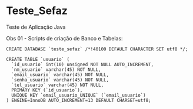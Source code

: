 # Teste_Sefaz
Teste de Aplicação Java


Obs 01 - Scripts de criação de Banco e Tabelas:

    CREATE DATABASE `teste_sefaz` /*!40100 DEFAULT CHARACTER SET utf8 */;

    CREATE TABLE `usuario` (
      `id_usuario` int(10) unsigned NOT NULL AUTO_INCREMENT,
      `nm_usuario` varchar(45) NOT NULL,
      `email_usuario` varchar(45) NOT NULL,
      `senha_usuario` varchar(45) NOT NULL,
      `tel_usuario` varchar(45) NOT NULL,
      PRIMARY KEY (`id_usuario`),
      UNIQUE KEY `email_usuario_UNIQUE` (`email_usuario`)
    ) ENGINE=InnoDB AUTO_INCREMENT=13 DEFAULT CHARSET=utf8;
